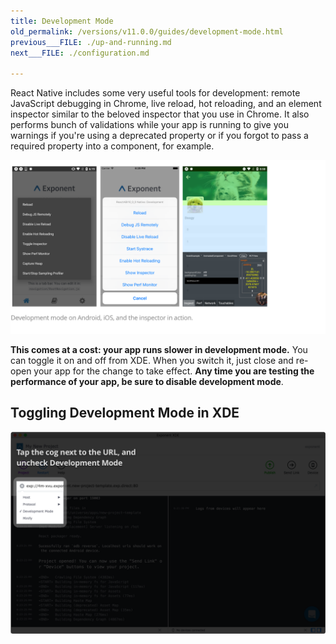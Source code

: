 ```yaml
---
title: Development Mode
old_permalink: /versions/v11.0.0/guides/development-mode.html
previous___FILE: ./up-and-running.md
next___FILE: ./configuration.md

---
```


React Native includes some very useful tools for development: remote JavaScript debugging in Chrome, live reload, hot reloading, and an element inspector similar to the beloved inspector that you use in Chrome. It also performs bunch of validations while your app is running to give you warnings if you're using a deprecated property or if you forgot to pass a required property into a component, for example.

![Screenshots of development mode in action](./development-mode.png)

**This comes at a cost: your app runs slower in development mode.** You can toggle it on and off from XDE. When you switch it, just close and re-open your app for the change to take effect. **Any time you are testing the performance of your app, be sure to disable development mode**.

## Toggling Development Mode in XDE

![](./toggle-development-mode.png)

